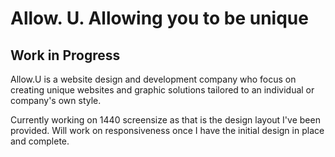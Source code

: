 # Allow. U. Allowing you to be unique

## Work in Progress

Allow.U is a website design and development company who focus on creating unique websites and graphic solutions tailored to an individual or company's own style.  
  
Currently working on 1440 screensize as that is the design layout I've been provided. Will work on responsiveness once I have the initial design in place and complete.  